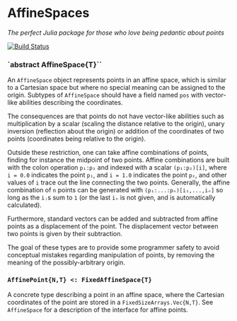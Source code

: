 # AffineSpaces

*The perfect Julia package for those who love being pedantic about points*

[![Build Status](https://travis-ci.org/andyferris/AffineSpaces.jl.svg?branch=master)](https://travis-ci.org/andyferris/AffineSpaces.jl)

### `abstract AffineSpace{T}``

An `AffineSpace` object represents points in an affine space, which is similar
to a Cartesian space but where no special meaning can be assigned to the origin.
Subtypes of `AffineSpace` should have a field named `pos` with vector-like
abilities describing the coordinates.

The consequences are that points do not have vector-like abilities such as
multiplication by a scalar (scaling the distance relative to the origin), unary
inversion (reflection about the origin) or addition of the coordinates of two
points (coordinates being relative to the origin).

Outside these restriction, one can take affine combinations of points, finding
for instance the midpoint of two points. Affine combinations are built with
the colon operation `p₁:p₂` and indexed with a scalar `(p₁:p₂)[i]`, where
`i = 0.0` indicates the point `p₁`, and `i = 1.0` indicates the point `p₂`, and
other values of `i` trace out the line connecting the two points. Generally,
the affine combination of `n` points can be generated with `(p₁:...:pₙ)[i₁,...,iₙ]`
so long as the `iⱼ`s sum to `1` (or the last `iₙ` is not given, and is
automatically calculated).

Furthermore, standard vectors can be added and subtracted from affine points as
a displacement of the point. The displacement vector between two points is given
by their subtraction.

The goal of these types are to provide some programmer safety to avoid
conceptual mistakes regarding manipulation of points, by removing the meaning
of the possibly-arbitrary origin.

### `AffinePoint{N,T} <: FixedAffineSpace{T}`

A concrete type describing a point in an affine space, where the Cartesian
coordinates of the point are stored in a `FixedSizeArrays.Vec{N,T}`. See
`AffineSpace` for a description of the interface for affine points.
